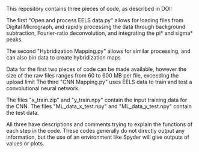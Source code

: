 This repository contains three pieces of code, as described in DOI:

The first "Open and process EELS data.py" allows for loading files from Digital Micrograph, and rapidly processing the data through background subtraction, Fourier-ratio deconvolution, and integrating the pi* and sigma* peaks.

The second "Hybridization Mapping.py" allows for similar processing, and can also bin data to create hybridization maps
  
  Data for the first two pieces of code can be made available, however the size of the raw files ranges from 60 to 600 MB per file, exceeding the upload limit
The third "CNN Mapping.py" uses EELS data to train and test a convolutional neural network.
  
  The files "x_train.zip" and "y_train.npy" contain the input training data for the CNN. The files "ML_data_x_test.npy" and "ML_data_y_test.npy" contain the test data.
  
All three have descriptions and comments trying to explain the functions of each step in the code.  These codes generally do not directly output any information, but the use of an environment like Spyder will give outputs of values or plots.
